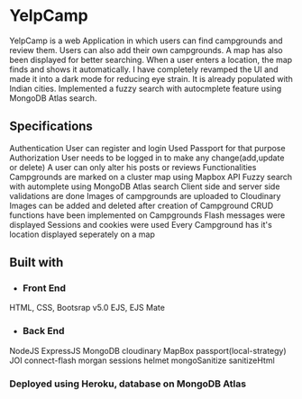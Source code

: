 # YelpCamp
YelpCamp is a web Application in which users can find campgrounds and review them. Users can also add their own campgrounds. A map has also 
been displayed for better searching. When a user enters a location, the map finds and shows it automatically. I have completely revamped the UI and made it into a dark mode for reducing eye strain. It is already populated with Indian cities. Implemented a fuzzy search with autocmplete feature using MongoDB Atlas search.

## Specifications
Authentication
User can register and login
Used Passport for that purpose
Authorization
User needs to be logged in to make any change(add,update or delete)
A user can only alter his posts or reviews
Functionalities
Campgrounds are marked on a cluster map using Mapbox API
Fuzzy search with automplete using MongoDB Atlas search
Client side and server side validations are done
Images of campgrounds are uploaded to Cloudinary
Images can be added and deleted after creation of Campground
CRUD functions have been implemented on Campgrounds
Flash messages were displayed
Sessions and cookies were used
Every Campground has it's location displayed seperately on a map

## Built with
- ### Front End
HTML, CSS, Bootsrap v5.0
EJS, EJS Mate
- ### Back End
NodeJS
ExpressJS
MongoDB
cloudinary
MapBox
passport(local-strategy)
JOI
connect-flash
morgan
sessions
helmet
mongoSanitize
sanitizeHtml
### Deployed using Heroku, database on MongoDB Atlas
